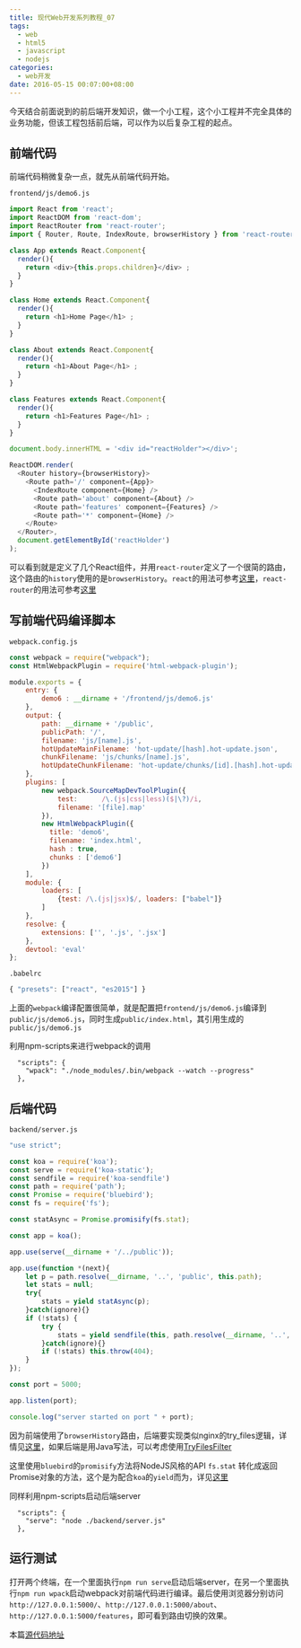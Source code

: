 ```yaml
---
title: 现代Web开发系列教程_07
tags:
  - web
  - html5
  - javascript
  - nodejs
categories:
  - web开发
date: 2016-05-15 00:07:00+08:00
---
```

今天结合前面说到的前后端开发知识，做一个小工程，这个小工程并不完全具体的业务功能，但该工程包括前后端，可以作为以后复杂工程的起点。

## 前端代码

前端代码稍微复杂一点，就先从前端代码开始。

`frontend/js/demo6.js`

```javascript
import React from 'react';
import ReactDOM from 'react-dom';
import ReactRouter from 'react-router';
import { Router, Route, IndexRoute, browserHistory } from 'react-router';

class App extends React.Component{
  render(){
    return <div>{this.props.children}</div> ;
  }
}

class Home extends React.Component{
  render(){
    return <h1>Home Page</h1> ;
  }
}

class About extends React.Component{
  render(){
    return <h1>About Page</h1> ;
  }
}

class Features extends React.Component{
  render(){
    return <h1>Features Page</h1> ;
  }
}

document.body.innerHTML = '<div id="reactHolder"></div>';

ReactDOM.render(
  <Router history={browserHistory}>
    <Route path='/' component={App}>
      <IndexRoute component={Home} />
      <Route path='about' component={About} />
      <Route path='features' component={Features} />
      <Route path='*' component={Home} />
    </Route>
  </Router>,
  document.getElementById('reactHolder')
);
```

可以看到就是定义了几个React组件，并用`react-router`定义了一个很简的路由，这个路由的`history`使用的是`browserHistory`。`react`的用法可参考[这里](http://reactjs.cn/react/docs/getting-started.html)，`react-router`的用法可参考[这里](http://react-guide.github.io/react-router-cn/index.html)

## 写前端代码编译脚本

`webpack.config.js`

```javascript
const webpack = require("webpack");
const HtmlWebpackPlugin = require('html-webpack-plugin');

module.exports = {
    entry: {
        demo6 : __dirname + '/frontend/js/demo6.js'
    },
    output: {
        path: __dirname + '/public',
        publicPath: '/',
        filename: 'js/[name].js',
        hotUpdateMainFilename: 'hot-update/[hash].hot-update.json',
        chunkFilename: 'js/chunks/[name].js',
        hotUpdateChunkFilename: 'hot-update/chunks/[id].[hash].hot-update.js',
    },
    plugins: [
        new webpack.SourceMapDevToolPlugin({
            test:      /\.(js|css|less)($|\?)/i,
            filename: '[file].map'
        }),
        new HtmlWebpackPlugin({
          title: 'demo6',
          filename: 'index.html',
          hash : true,
          chunks : ['demo6']
        })
    ],
    module: {
        loaders: [
            {test: /\.(js|jsx)$/, loaders: ["babel"]}
        ]
    },
    resolve: {
        extensions: ['', '.js', '.jsx']
    },
    devtool: 'eval'
};
```

`.babelrc`

```javascript
{ "presets": ["react", "es2015"] }
```

上面的`webpack`编译配置很简单，就是配置把`frontend/js/demo6.js`编译到`public/js/demo6.js`，同时生成`public/index.html`，其引用生成的`public/js/demo6.js`

利用npm-scripts来进行webpack的调用

```
  "scripts": {
    "wpack": "./node_modules/.bin/webpack --watch --progress"
  },
```

## 后端代码

`backend/server.js`

```javascript
"use strict";

const koa = require('koa');
const serve = require('koa-static');
const sendfile = require('koa-sendfile')
const path = require('path');
const Promise = require('bluebird');
const fs = require('fs');

const statAsync = Promise.promisify(fs.stat);

const app = koa();

app.use(serve(__dirname + '/../public'));

app.use(function *(next){
    let p = path.resolve(__dirname, '..', 'public', this.path);
    let stats = null;
    try{
        stats = yield statAsync(p);
    }catch(ignore){}
    if (!stats) {
        try {
            stats = yield sendfile(this, path.resolve(__dirname, '..', 'public', 'index.html'));
        }catch(ignore){}
        if (!stats) this.throw(404);
    }
});

const port = 5000;

app.listen(port);

console.log("server started on port " + port);
```

因为前端使用了`browserHistory`路由，后端要实现类似nginx的try_files逻辑，详情见[这里](http://react-guide.github.io/react-router-cn/docs/guides/basics/Histories.html#createbrowserhistory)，如果后端是用Java写法，可以考虑使用[TryFilesFilter](https://github.com/eclipse/jetty.project/blob/master/jetty-fcgi/fcgi-server/src/main/java/org/eclipse/jetty/fcgi/server/proxy/TryFilesFilter.java)

这里使用`bluebird`的`promisify`方法将NodeJS风格的API `fs.stat` 转化成返回Promise对象的方法，这个是为配合`koa`的`yield`而为，详见[这里](/2016/05/06/koa%E6%A1%86%E6%9E%B6%E6%BA%90%E7%A0%81%E8%A7%A3%E8%AF%BB/)

同样利用npm-scripts启动后端server

```
  "scripts": {
    "serve": "node ./backend/server.js"
  },
```

## 运行测试

打开两个终端，在一个里面执行`npm run serve`启动后端server，在另一个里面执行`npm run wpack`启动webpack对前端代码进行编译。最后使用浏览器分别访问`http://127.0.0.1:5000/`、`http://127.0.0.1:5000/about`、`http://127.0.0.1:5000/features`，即可看到路由切换的效果。

本篇[源代码地址](https://github.com/jeremyxu2010/web_dev/tree/master/demo6)
